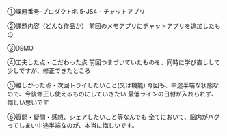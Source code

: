 ①課題番号-プロダクト名
5-JS4 - チャットアプリ

②課題内容（どんな作品か）
前回のメモアプリにチャットアプリを追加したもの

③DEMO

④工夫した点・こだわった点
前回つまづいていたものを、同時に学び直しして少しですが、修正できたところ

⑤難しかった点・次回トライしたいこと(又は機能)
今回も、中途半端な状態なので、今後修正し使えるものにしていきたい
最低ラインの日付が入れられず、悔しい思いです

⑥質問・疑問・感想、シェアしたいこと等なんでも
全てにおいて、脳内がバグってしまい中途半端なのが、本当に悔しいです。
